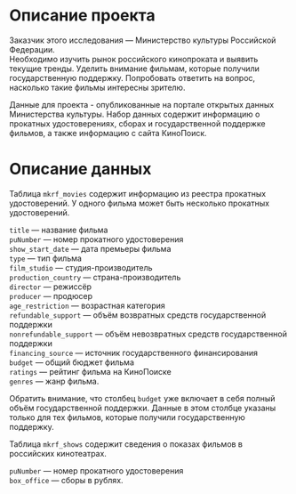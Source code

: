 # Описание проекта

Заказчик этого исследования — Министерство культуры Российской Федерации.  
Необходимо изучить рынок российского кинопроката и выявить текущие тренды. Уделить внимание фильмам, которые получили государственную поддержку. Попробовать ответить на вопрос, насколько такие фильмы интересны зрителю.  

Данные для проекта - опубликованные на портале открытых данных Министерства культуры. Набор данных содержит информацию о прокатных удостоверениях, 
сборах и государственной поддержке фильмов, а также информацию с сайта КиноПоиск. 

# Описание данных
Таблица `mkrf_movies` содержит информацию из реестра прокатных удостоверений. У одного фильма может быть несколько прокатных удостоверений.  

`title` — название фильма  
`puNumber` — номер прокатного удостоверения  
`show_start_date` — дата премьеры фильма  
`type` — тип фильма  
`film_studio` — студия-производитель  
`production_country` — страна-производитель  
`director` — режиссёр  
`producer` — продюсер  
`age_restriction` — возрастная категория  
`refundable_support` — объём возвратных средств государственной поддержки  
`nonrefundable_support` — объём невозвратных средств государственной поддержки  
`financing_source` — источник государственного финансирования  
`budget` — общий бюджет фильма  
`ratings` — рейтинг фильма на КиноПоиске  
`genres` — жанр фильма.  

Обратить внимание, что столбец `budget` уже включает в себя полный объём государственной поддержки. Данные в этом столбце указаны только для тех фильмов, которые получили государственную поддержку.  

Таблица `mkrf_shows` содержит сведения о показах фильмов в российских кинотеатрах.  

`puNumber` — номер прокатного удостоверения  
`box_office` — сборы в рублях.
